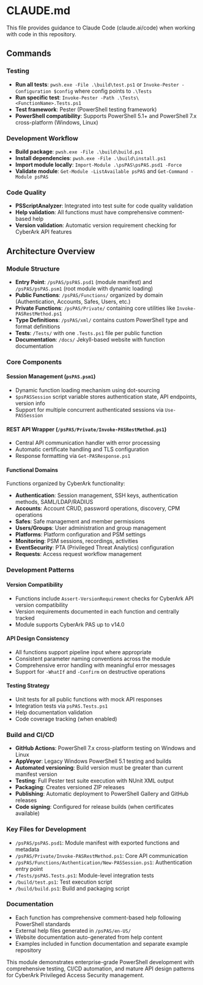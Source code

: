 # CLAUDE.md

This file provides guidance to Claude Code (claude.ai/code) when working with code in this repository.

## Commands

### Testing
- **Run all tests**: `pwsh.exe -File .\build\test.ps1` or `Invoke-Pester -Configuration $config` where config points to `.\Tests`
- **Run specific test**: `Invoke-Pester -Path .\Tests\<FunctionName>.Tests.ps1`
- **Test framework**: Pester (PowerShell testing framework)
- **PowerShell compatibility**: Supports PowerShell 5.1+ and PowerShell 7.x cross-platform (Windows, Linux)

### Development Workflow
- **Build package**: `pwsh.exe -File .\build\build.ps1`
- **Install dependencies**: `pwsh.exe -File .\build\install.ps1`
- **Import module locally**: `Import-Module .\psPAS\psPAS.psd1 -Force`
- **Validate module**: `Get-Module -ListAvailable psPAS` and `Get-Command -Module psPAS`

### Code Quality
- **PSScriptAnalyzer**: Integrated into test suite for code quality validation
- **Help validation**: All functions must have comprehensive comment-based help
- **Version validation**: Automatic version requirement checking for CyberArk API features

## Architecture Overview

### Module Structure
- **Entry Point**: `/psPAS/psPAS.psd1` (module manifest) and `/psPAS/psPAS.psm1` (root module with dynamic loading)
- **Public Functions**: `/psPAS/Functions/` organized by domain (Authentication, Accounts, Safes, Users, etc.)
- **Private Functions**: `/psPAS/Private/` containing core utilities like `Invoke-PASRestMethod.ps1`
- **Type Definitions**: `/psPAS/xml/` contains custom PowerShell type and format definitions
- **Tests**: `/Tests/` with one `.Tests.ps1` file per public function
- **Documentation**: `/docs/` Jekyll-based website with function documentation

### Core Components

#### Session Management (`psPAS.psm1`)
- Dynamic function loading mechanism using dot-sourcing
- `$psPASSession` script variable stores authentication state, API endpoints, version info
- Support for multiple concurrent authenticated sessions via `Use-PASSession`

#### REST API Wrapper (`/psPAS/Private/Invoke-PASRestMethod.ps1`)
- Central API communication handler with error processing
- Automatic certificate handling and TLS configuration
- Response formatting via `Get-PASResponse.ps1`

#### Functional Domains
Functions organized by CyberArk functionality:
- **Authentication**: Session management, SSH keys, authentication methods, SAML/LDAP/RADIUS
- **Accounts**: Account CRUD, password operations, discovery, CPM operations
- **Safes**: Safe management and member permissions
- **Users/Groups**: User administration and group management
- **Platforms**: Platform configuration and PSM settings
- **Monitoring**: PSM sessions, recordings, activities
- **EventSecurity**: PTA (Privileged Threat Analytics) configuration
- **Requests**: Access request workflow management

### Development Patterns

#### Version Compatibility
- Functions include `Assert-VersionRequirement` checks for CyberArk API version compatibility
- Version requirements documented in each function and centrally tracked
- Module supports CyberArk PAS up to v14.0

#### API Design Consistency
- All functions support pipeline input where appropriate
- Consistent parameter naming conventions across the module
- Comprehensive error handling with meaningful error messages
- Support for `-WhatIf` and `-Confirm` on destructive operations

#### Testing Strategy
- Unit tests for all public functions with mock API responses
- Integration tests via `psPAS.Tests.ps1`
- Help documentation validation
- Code coverage tracking (when enabled)

### Build and CI/CD
- **GitHub Actions**: PowerShell 7.x cross-platform testing on Windows and Linux
- **AppVeyor**: Legacy Windows PowerShell 5.1 testing and builds
- **Automated versioning**: Build version must be greater than current manifest version
- **Testing**: Full Pester test suite execution with NUnit XML output
- **Packaging**: Creates versioned ZIP releases
- **Publishing**: Automatic deployment to PowerShell Gallery and GitHub releases
- **Code signing**: Configured for release builds (when certificates available)

### Key Files for Development
- `/psPAS/psPAS.psd1`: Module manifest with exported functions and metadata
- `/psPAS/Private/Invoke-PASRestMethod.ps1`: Core API communication
- `/psPAS/Functions/Authentication/New-PASSession.ps1`: Authentication entry point
- `/Tests/psPAS.Tests.ps1`: Module-level integration tests
- `/build/test.ps1`: Test execution script
- `/build/build.ps1`: Build and packaging script

### Documentation
- Each function has comprehensive comment-based help following PowerShell standards
- External help files generated in `/psPAS/en-US/`
- Website documentation auto-generated from help content
- Examples included in function documentation and separate example repository

This module demonstrates enterprise-grade PowerShell development with comprehensive testing, CI/CD automation, and mature API design patterns for CyberArk Privileged Access Security management.